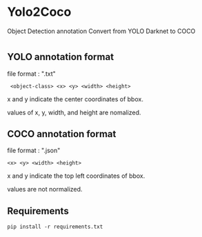 # Yolo2Coco

Object Detection annotation Convert from YOLO Darknet to COCO


#   


## YOLO annotation format

file format : ".txt"

```
 <object-class> <x> <y> <width> <height>
```

x and y indicate the center coordinates of bbox.

values of x, y, width, and height are nomalized.




## COCO annotation format

file format : ".json"

```
<x> <y> <width> <height>
```

x and y indicate the top left coordinates of bbox.

values are not normalized.




## Requirements

```
pip install -r requirements.txt
```

